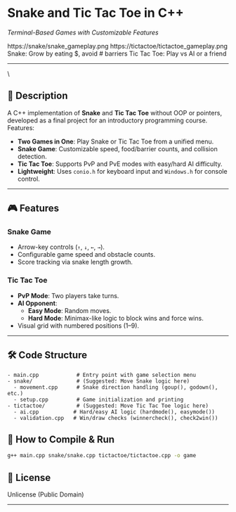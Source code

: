 # Snake and Tic Tac Toe in C++  
*Terminal-Based Games with Customizable Features*

https://snake/snake_gameplay.png	https://tictactoe/tictactoe_gameplay.png
Snake: Grow by eating $, avoid # barriers	Tic Tac Toe: Play vs AI or a friend


---

\

## 📝 Description  
A C++ implementation of **Snake** and **Tic Tac Toe** without OOP or pointers, developed as a final project for an introductory programming course. Features:  
- **Two Games in One**: Play Snake or Tic Tac Toe from a unified menu.  
- **Snake Game**: Customizable speed, food/barrier counts, and collision detection.  
- **Tic Tac Toe**: Supports PvP and PvE modes with easy/hard AI difficulty.  
- **Lightweight**: Uses `conio.h` for keyboard input and `Windows.h` for console control.  

---

## 🎮 Features  
### **Snake Game**  
- Arrow-key controls (`↑`, `↓`, `←`, `→`).  
- Configurable game speed and obstacle counts.  
- Score tracking via snake length growth.  

### **Tic Tac Toe**  
- **PvP Mode**: Two players take turns.  
- **AI Opponent**:  
  - **Easy Mode**: Random moves.  
  - **Hard Mode**: Minimax-like logic to block wins and force wins.  
- Visual grid with numbered positions (1–9).  

---

## 🛠️ Code Structure  
```plaintext
- main.cpp            # Entry point with game selection menu
- snake/              # (Suggested: Move Snake logic here)
  - movement.cpp      # Snake direction handling (goup(), godown(), etc.)
  - setup.cpp         # Game initialization and printing
- tictactoe/          # (Suggested: Move Tic Tac Toe logic here)
  - ai.cpp           # Hard/easy AI logic (hardmode(), easymode())
  - validation.cpp   # Win/draw checks (winnercheck(), check2win())
```

## 🚀 How to Compile & Run   
```bash
g++ main.cpp snake/snake.cpp tictactoe/tictactoe.cpp -o game
```


## 📜 License  
Unlicense (Public Domain)  

---
